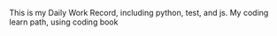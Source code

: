 This is my Daily Work Record,
	including python, test, and js.
My coding learn path, using coding book
